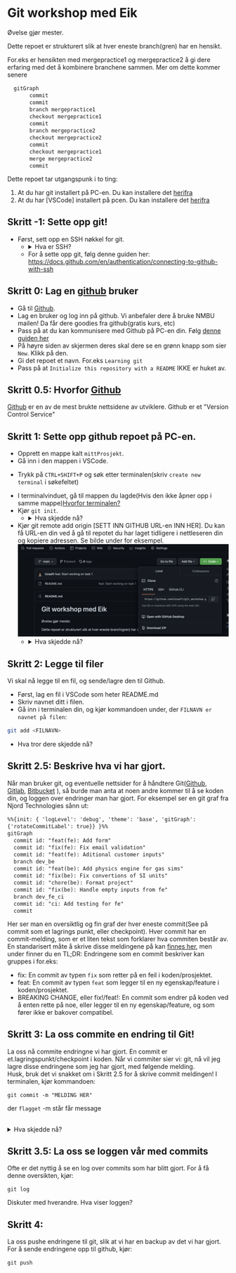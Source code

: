 # Git workshop med Eik

Øvelse gjør mester.

Dette repoet er strukturert slik at hver eneste branch(gren) har en hensikt.

For.eks er hensikten med mergepractice1 og mergepractice2 å gi dere erfaring med det å kombinere branchene sammen. Mer om dette kommer senere

```mermaid
  gitGraph
       commit
       commit
       branch mergepractice1
       checkout mergepractice1
       commit
       branch mergepractice2
       checkout mergepractice2
       commit
       checkout mergepractice1
       merge mergepractice2
       commit
```

Dette repoet tar utgangspunk i to ting:

1. At du har git installert på PC-en. Du kan installere det [herifra](https://git-scm.com)
2. At du har [VSCode] installert på pcen. Du kan installere det [herifra](https://code.visualstudio.com)

## Skritt -1: Sette opp git!

- Først, sett opp en SSH nøkkel for git.
  - <details>
        <summary> Hva er SSH? </summary>
        SSH står for ` Secure SHell protocoll`. Dette er en måte å kommunisere på over internett, uavhengig av om nettverket du er på er sikkert. 
    </details>
  - For å sette opp git, følg denne guiden her: https://docs.github.com/en/authentication/connecting-to-github-with-ssh

## Skritt 0: Lag en [github](https://github.com) bruker

- Gå til [Github](https://github.com).
- Lag en bruker og log inn på github. Vi anbefaler dere å bruke NMBU mailen! Da får dere goodies fra github(gratis kurs, etc)
- Pass på at du kan kommunisere med Github på PC-en din. Følg [denne guiden her](https://docs.github.com/en/authentication/connecting-to-github-with-ssh)
- På høyre siden av skjermen deres skal dere se en grønn knapp som sier `New`. Klikk på den.
- Gi det repoet et navn. For.eks `Learning git`
- Pass på at `Initialize this repository with a README` IKKE er huket av.

## Skritt 0.5: Hvorfor [Github](https://github.com)

[Github](https://github.com) er en av de mest brukte nettsidene av utviklere. Github er et "Version Control Service"

## Skritt 1: Sette opp github repoet på PC-en.

- Opprett en mappe kalt `mittProsjekt`.
- Gå inn i den mappen i VSCode.

* Trykk på `CTRL+SHIFT+P` og søk etter terminalen(skriv `create new terminal` i søkefeltet)

- I terminalvinduet, gå til mappen du lagde(Hvis den ikke åpner opp i samme mappe)[Hvorfor terminalen?](https://github.com/Uzaaft/git_workshop/blob/main/Hvorfor_terminalen.md)
- Kjør `git init`.
  - <details>
    <summary> Hva skjedde nå? </summary>
    <br />
    Du har nettopp fortalt datamaskinen din at du vil at git skal se på `myProject`-mappen og holde styr på eventuelle endringer. Dette lar oss også kjøre git-kommandoer inne i mappen. (Advarsel: Vær veldig forsiktig med å sørge for at du er i riktig katalog når du kjører `git init`!)
    </details>
- Kjør git remote add origin [SETT INN GITHUB URL-en INN HER]. Du kan få URL-en din ved å gå til repotet du har laget tidligere i nettleseren din og kopiere adressen. Se bilde under for eksempel.
  ![](./images/git_clone_url.png)
  <br/>
  - <details>
    <summary>Hva skjedde nå? </summary>
    <br/>
    I utgangspunktet forteller vi datamaskinen vår "Hei, jeg opprettet denne repoen på GitHub, så når jeg 'pusher', vil jeg at koden min skal gå til denne adressen." Nå hver gang du kjører `git push origin master`, vet datamaskinen din at origin peker på repoen du har laget på GitHub, og den skyver endringene dine dit.
    <br/>
    (Hvis du ved et uhell initialiserte repoet ditt med en README, må du gjøre en git pull origin master først - for å få README-filen på datamaskinen din - før du kan trykke. )
    </details>

## Skritt 2: Legge til filer

Vi skal nå legge til en fil, og sende/lagre den til Github.

- Først, lag en fil i VSCode som heter README.md
- Skriv navnet ditt i filen.
- Gå inn i terminalen din, og kjør kommandoen under, der `FILNAVN er navnet på filen`:

```bash
git add <FILNAVN>
```

- Hva tror dere skjedde nå?

## Skritt 2.5: Beskrive hva vi har gjort.

Når man bruker git, og eventuelle nettsider for å håndtere Git([Github](www.github.com), [Gitlab](www.gitlab.com), [Bitbucket](https://bitbucket.org/) ), så burde man anta at noen andre kommer til å se koden din, og loggen over endringer man har gjort. For eksempel ser en git graf fra Njord Technologies sånn ut:

```mermaid
%%{init: { 'logLevel': 'debug', 'theme': 'base', 'gitGraph': {'rotateCommitLabel': true}} }%%
gitGraph
  commit id: "feat(fe): Add form"
  commit id: "fix(fe): Fix email validation"
  commit id: "feat(fe): Aditional customer inputs"
  branch dev_be
  commit id: "feat(be): Add physics engine for gas sims"
  commit id: "fix(be): Fix convertions of SI units"
  commit id: "chore(be): Format project"
  commit id: "fix(be): Handle empty inputs from fe"
  branch dev_fe_ci
  commit id: "ci: Add testing for fe"
  commit
```

Her ser man en oversiktlig og fin graf der hver eneste commit(See på commit som et lagrings punkt, eller checkpoint).
Hver commit har en commit-melding, som er et liten tekst som forklarer hva commiten består av. En standarisert måte å skrive disse meldingene på kan [finnes her](https://www.conventionalcommits.org/en/v1.0.0/), men under finner du en TL;DR:
Endringene som en commit beskriver kan gruppes i for.eks:

- fix: En commit av typen `fix` som retter på en feil i koden/prosjektet.
- feat: En commit av typen `feat` som legger til en ny egenskap/feature i koden/prosjektet.
- BREAKING CHANGE, eller fix!/feat!: En commit som endrer på koden ved å enten rette på noe, eller legger til en ny egenskap/feature, og som fører ikke er bakover compatibel.

## Skritt 3: La oss commite en endring til Git!

La oss nå commite endringne vi har gjort.
En commit er et.lagringspunkt/checkpoint i koden. Når vi commiter sier vi: git, nå vil jeg lagre disse endringene som jeg har gjort, med følgende melding.  
Husk, bruk det vi snakket om i Skritt 2.5 for å skrive commit meldingen!
I terminalen, kjør kommandoen:

```
git commit -m "MELDING HER"
```

der `flagget` -m står får message

  <br/>
   <details>
    <summary>Hva skjedde nå? </summary>
    <br/>
    Vi lagret endringen vi har gjort, med en melding i git. Hvis vi skriver: `git log` kan vi se endringene som er lagret.
    </details>

## Skritt 3.5: La oss se loggen vår med commits

Ofte er det nyttig å se en log over commits som har blitt gjort. For å få denne oversikten, kjør:

```
git log
```

Diskuter med hverandre. Hva viser loggen?

## Skritt 4:

La oss pushe endringene til git, slik at vi har en backup av det vi har gjort.
For å sende endringene opp til github, kjør:

```
git push
```
